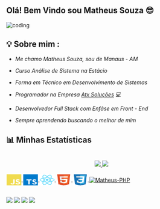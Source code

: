 ## Olá! Bem Vindo sou Matheus Souza 😎

<div width='100%'>
  <img src="https://i.pinimg.com/originals/9c/e8/b4/9ce8b42e5cface0737c16fd3eae31749.gif" alt="coding" width="100%" height="300" />
<div>

## 💡 Sobre mim :
 - *Me chamo Matheus Souza, sou de Manaus - AM* 

 - *Curso Análise de Sistema na Estácio* 
 
 - *Forma em Técnico em Desenvolvimento de Sistemas* 
 
 - *Programador na Empresa [Atx Soluções](http://www.atxsolucoes.com/site/) 💻*
 
 - *Desenvolvedor Full Stack com Enfâse em Front - End*
 
 - *Sempre aprendendo buscando o melhor de mim* 
 
## 📊 Minhas Estatísticas
  
<br>
<div align="center">
  <a href="https://github.com/matheus-souza710">
  <img height="180em" src="https://github-readme-stats.vercel.app/api?username=matheus-souza710&show_icons=true&theme=onedark&include_all_commits=true&count_private=true"/>
  <img height="180em" src="https://github-readme-stats.vercel.app/api/top-langs/?username=matheus-souza710&layout=compact&langs_count=7&theme=onedark"/>
</div>  
  
<div style="display: inline_block"><br>
  <img align="center" alt="Matheus-Js" height="30" width="40" src="https://raw.githubusercontent.com/devicons/devicon/master/icons/javascript/javascript-plain.svg">
  <img align="center" alt="Matheus-Ts" height="30" width="40" src="https://raw.githubusercontent.com/devicons/devicon/master/icons/typescript/typescript-plain.svg">
  <img align="center" alt="Matheus-React" height="30" width="40" src="https://raw.githubusercontent.com/devicons/devicon/master/icons/react/react-original.svg">
  <img align="center" alt="Matheus-HTML" height="30" width="40" src="https://raw.githubusercontent.com/devicons/devicon/master/icons/html5/html5-original.svg">
  <img align="center" alt="Matheus-CSS" height="30" width="40" src="https://raw.githubusercontent.com/devicons/devicon/master/icons/css3/css3-original.svg">
  <img align="center" alt="Matheus-PHP" height="40" width="50" src="https://cdn.jsdelivr.net/gh/devicons/devicon/icons/php/php-plain.svg">
<!--   <img align="right" alt="Rafa-pic" height="150" style="border-radius:50px;" src="https://media.discordapp.net/attachments/639956127056134178/890373478988013628/Publicacoes_Instagram_1_1.png?width=676&height=676"> -->
</div>
 
##

<div> 
  <a href="https://www.linkedin.com/in/matheus-souza-2b8575144/" target="_blank"><img src="https://img.shields.io/badge/LinkedIn-0077B5?style=for-the-badge&logo=linkedin&logoColor=white" target="_blank"></a>
  <a href="https://www.instagram.com/matheus_souza.f/" target="_blank"><img src="https://img.shields.io/badge/Instagram-E4405F?style=for-the-badge&logo=instagram&logoColor=white" target="_blank"></a>
  <a href="mailto:j.matheussouza2019@gmail.com" target="_blank"><img src="https://img.shields.io/badge/Gmail-D14836?style=for-the-badge&logo=gmail&logoColor=white" target="_blank"></a>
  <a href="https://bit.ly/3gHkStG" target="_blank"><img src="https://img.shields.io/badge/WhatsApp-25D366?style=for-the-badge&logo=whatsapp&logoColor=white" target="_blank"></a>
<!--   ![Snake animation](https://github.com/rafaballerini/rafaballerini/blob/output/github-contribution-grid-snake.svg)  -->
</div>


